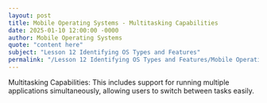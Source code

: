 ```yaml
---
layout: post
title: Mobile Operating Systems - Multitasking Capabilities
date: 2025-01-10 12:00:00 -0000
author: Mobile Operating Systems
quote: "content here"
subject: "Lesson 12 Identifying OS Types and Features"
permalink: "/Lesson 12 Identifying OS Types and Features/Mobile Operating Systems/Mobile Operating Systems - Multitasking Capabilities"
---
```


Multitasking Capabilities: This includes support for running multiple applications simultaneously, allowing users to switch between tasks easily.
